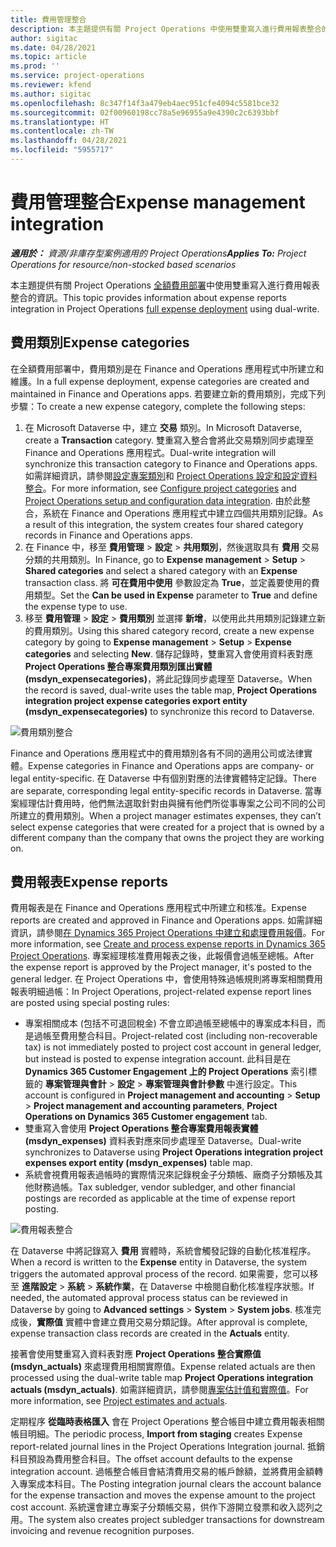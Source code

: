 ```yaml
---
title: 費用管理整合
description: 本主題提供有關 Project Operations 中使用雙重寫入進行費用報表整合的資訊。
author: sigitac
ms.date: 04/28/2021
ms.topic: article
ms.prod: ''
ms.service: project-operations
ms.reviewer: kfend
ms.author: sigitac
ms.openlocfilehash: 8c347f14f3a479eb4aec951cfe4094c5581bce32
ms.sourcegitcommit: 02f00960198cc78a5e96955a9e4390c2c6393bbf
ms.translationtype: HT
ms.contentlocale: zh-TW
ms.lasthandoff: 04/28/2021
ms.locfileid: "5955717"
---
```

# <a name="expense-management-integration"></a><span data-ttu-id="01a91-103">費用管理整合</span><span class="sxs-lookup"><span data-stu-id="01a91-103">Expense management integration</span></span>

<span data-ttu-id="01a91-104">_**適用於：** 資源/非庫存型案例適用的 Project Operations_</span><span class="sxs-lookup"><span data-stu-id="01a91-104">_**Applies To:** Project Operations for resource/non-stocked based scenarios_</span></span>

<span data-ttu-id="01a91-105">本主題提供有關 Project Operations [全額費用部署](../expense/expense-overview.md)中使用雙重寫入進行費用報表整合的資訊。</span><span class="sxs-lookup"><span data-stu-id="01a91-105">This topic provides information about expense reports integration in Project Operations [full expense deployment](../expense/expense-overview.md) using dual-write.</span></span>

## <a name="expense-categories"></a><span data-ttu-id="01a91-106">費用類別</span><span class="sxs-lookup"><span data-stu-id="01a91-106">Expense categories</span></span>

<span data-ttu-id="01a91-107">在全額費用部署中，費用類別是在 Finance and Operations 應用程式中所建立和維護。</span><span class="sxs-lookup"><span data-stu-id="01a91-107">In a full expense deployment, expense categories are created and maintained in Finance and Operations apps.</span></span> <span data-ttu-id="01a91-108">若要建立新的費用類別，完成下列步驟：</span><span class="sxs-lookup"><span data-stu-id="01a91-108">To create a new expense category, complete the following steps:</span></span>

1. <span data-ttu-id="01a91-109">在 Microsoft Dataverse 中，建立 **交易** 類別。</span><span class="sxs-lookup"><span data-stu-id="01a91-109">In Microsoft Dataverse, create a **Transaction** category.</span></span> <span data-ttu-id="01a91-110">雙重寫入整合會將此交易類別同步處理至 Finance and Operations 應用程式。</span><span class="sxs-lookup"><span data-stu-id="01a91-110">Dual-write integration will synchronize this transaction category to Finance and Operations apps.</span></span> <span data-ttu-id="01a91-111">如需詳細資訊，請參閱[設定專案類別](/dynamics365/project-operations/project-accounting/configure-project-categories)和 [Project Operations 設定和設定資料整合](resource-dual-write-setup-integration.md)。</span><span class="sxs-lookup"><span data-stu-id="01a91-111">For more information, see [Configure project categories](/dynamics365/project-operations/project-accounting/configure-project-categories) and [Project Operations setup and configuration data integration](resource-dual-write-setup-integration.md).</span></span> <span data-ttu-id="01a91-112">由於此整合，系統在 Finance and Operations 應用程式中建立四個共用類別記錄。</span><span class="sxs-lookup"><span data-stu-id="01a91-112">As a result of this integration, the system creates four shared category records in Finance and Operations apps.</span></span>
2. <span data-ttu-id="01a91-113">在 Finance 中，移至 **費用管理** > **設定** > **共用類別**，然後選取具有 **費用** 交易分類的共用類別。</span><span class="sxs-lookup"><span data-stu-id="01a91-113">In Finance, go to **Expense management** > **Setup** > **Shared categories** and select a shared category with an **Expense** transaction class.</span></span> <span data-ttu-id="01a91-114">將 **可在費用中使用** 參數設定為 **True**，並定義要使用的費用類型。</span><span class="sxs-lookup"><span data-stu-id="01a91-114">Set the **Can be used in Expense** parameter to **True** and define the expense type to use.</span></span>
3. <span data-ttu-id="01a91-115">移至 **費用管理** > **設定** > **費用類別** 並選擇 **新增**，以使用此共用類別記錄建立新的費用類別。</span><span class="sxs-lookup"><span data-stu-id="01a91-115">Using this shared category record, create a new expense category by going to **Expense management** > **Setup** > **Expense categories** and selecting **New**.</span></span> <span data-ttu-id="01a91-116">儲存記錄時，雙重寫入會使用資料表對應 **Project Operations 整合專案費用類別匯出實體 (msdyn\_expensecategories)**，將此記錄同步處理至 Dataverse。</span><span class="sxs-lookup"><span data-stu-id="01a91-116">When the record is saved, dual-write uses the table map, **Project Operations integration project expense categories export entity (msdyn\_expensecategories)** to synchronize this record to Dataverse.</span></span>

  ![費用類別整合](./media/DW6ExpenseCategories.png)

<span data-ttu-id="01a91-118">Finance and Operations 應用程式中的費用類別各有不同的適用公司或法律實體。</span><span class="sxs-lookup"><span data-stu-id="01a91-118">Expense categories in Finance and Operations apps are company- or legal entity-specific.</span></span> <span data-ttu-id="01a91-119">在 Dataverse 中有個別對應的法律實體特定記錄。</span><span class="sxs-lookup"><span data-stu-id="01a91-119">There are separate, corresponding legal entity-specific records in Dataverse.</span></span> <span data-ttu-id="01a91-120">當專案經理估計費用時，他們無法選取針對由與擁有他們所從事專案之公司不同的公司所建立的費用類別。</span><span class="sxs-lookup"><span data-stu-id="01a91-120">When a project manager estimates expenses, they can’t select expense categories that were created for a project that is owned by a different company than the company that owns the project they are working on.</span></span> 

## <a name="expense-reports"></a><span data-ttu-id="01a91-121">費用報表</span><span class="sxs-lookup"><span data-stu-id="01a91-121">Expense reports</span></span>

<span data-ttu-id="01a91-122">費用報表是在 Finance and Operations 應用程式中所建立和核准。</span><span class="sxs-lookup"><span data-stu-id="01a91-122">Expense reports are created and approved in Finance and Operations apps.</span></span> <span data-ttu-id="01a91-123">如需詳細資訊，請參閱[在 Dynamics 365 Project Operations 中建立和處理費用報價](/learn/modules/create-process-expense-reports/)。</span><span class="sxs-lookup"><span data-stu-id="01a91-123">For more information, see [Create and process expense reports in Dynamics 365 Project Operations](/learn/modules/create-process-expense-reports/).</span></span> <span data-ttu-id="01a91-124">專案經理核准費用報表之後，此報價會過帳至總帳。</span><span class="sxs-lookup"><span data-stu-id="01a91-124">After the expense report is approved by the Project manager, it's posted to the general ledger.</span></span> <span data-ttu-id="01a91-125">在 Project Operations 中，會使用特殊過帳規則將專案相關費用報表明細過帳：</span><span class="sxs-lookup"><span data-stu-id="01a91-125">In Project Operations, project-related expense report lines are posted using special posting rules:</span></span>

  - <span data-ttu-id="01a91-126">專案相關成本 (包括不可退回稅金) 不會立即過帳至總帳中的專案成本科目，而是過帳至費用整合科目。</span><span class="sxs-lookup"><span data-stu-id="01a91-126">Project-related cost (including non-recoverable tax) is not immediately posted to project cost account in general ledger, but instead is posted to expense integration account.</span></span> <span data-ttu-id="01a91-127">此科目是在 **Dynamics 365 Customer Engagement 上的 Project Operations** 索引標籤的 **專案管理與會計** > **設定** > **專案管理與會計參數** 中進行設定。</span><span class="sxs-lookup"><span data-stu-id="01a91-127">This account is configured in **Project management and accounting** > **Setup** > **Project management and accounting parameters**, **Project Operations on Dynamics 365 Customer engagement** tab.</span></span>
  - <span data-ttu-id="01a91-128">雙重寫入會使用 **Project Operations 整合專案費用報表實體 (msdyn\_expenses)** 資料表對應來同步處理至 Dataverse。</span><span class="sxs-lookup"><span data-stu-id="01a91-128">Dual-write synchronizes to Dataverse using **Project Operations integration project expenses export entity (msdyn\_expenses)** table map.</span></span>
  - <span data-ttu-id="01a91-129">系統會視費用報表過帳時的實際情況來記錄稅金子分類帳、廠商子分類帳及其他財務過帳。</span><span class="sxs-lookup"><span data-stu-id="01a91-129">Tax subledger, vendor subledger, and other financial postings are recorded as applicable at the time of expense report posting.</span></span>

  ![費用報表整合](./media/DW6ExpenseReports.png)

<span data-ttu-id="01a91-131">在 Dataverse 中將記錄寫入 **費用** 實體時，系統會觸發記錄的自動化核准程序。</span><span class="sxs-lookup"><span data-stu-id="01a91-131">When a record is written to the **Expense** entity in Dataverse, the system triggers the automated approval process of the record.</span></span> <span data-ttu-id="01a91-132">如果需要，您可以移至 **進階設定** > **系統** > **系統作業**，在 Dataverse 中檢閱自動化核准程序狀態。</span><span class="sxs-lookup"><span data-stu-id="01a91-132">If needed, the automated approval process status can be reviewed in Dataverse by going to **Advanced settings** > **System** > **System jobs**.</span></span> <span data-ttu-id="01a91-133">核准完成後，**實際值** 實體中會建立費用交易分類記錄。</span><span class="sxs-lookup"><span data-stu-id="01a91-133">After approval is complete, expense transaction class records are created in the **Actuals** entity.</span></span>

<span data-ttu-id="01a91-134">接著會使用雙重寫入資料表對應 **Project Operations 整合實際值 (msdyn\_actuals)** 來處理費用相關實際值。</span><span class="sxs-lookup"><span data-stu-id="01a91-134">Expense related actuals are then processed using the dual-write table map **Project Operations integration actuals (msdyn\_actuals)**.</span></span> <span data-ttu-id="01a91-135">如需詳細資訊，請參閱[專案估計值和實際值](resource-dual-write-estimates-actuals.md)。</span><span class="sxs-lookup"><span data-stu-id="01a91-135">For more information, see [Project estimates and actuals](resource-dual-write-estimates-actuals.md).</span></span>

<span data-ttu-id="01a91-136">定期程序 **從臨時表格匯入** 會在 Project Operations 整合帳目中建立費用報表相關帳目明細。</span><span class="sxs-lookup"><span data-stu-id="01a91-136">The periodic process, **Import from staging** creates Expense report-related journal lines in the Project Operations Integration journal.</span></span> <span data-ttu-id="01a91-137">抵銷科目預設為費用整合科目。</span><span class="sxs-lookup"><span data-stu-id="01a91-137">The offset account defaults to the expense integration account.</span></span> <span data-ttu-id="01a91-138">過帳整合帳目會結清費用交易的帳戶餘額，並將費用金額轉入專案成本科目。</span><span class="sxs-lookup"><span data-stu-id="01a91-138">The Posting integration journal clears the account balance for the expense transaction and moves the expense amount to the project cost account.</span></span> <span data-ttu-id="01a91-139">系統還會建立專案子分類帳交易，供作下游開立發票和收入認列之用。</span><span class="sxs-lookup"><span data-stu-id="01a91-139">The system also creates project subledger transactions for downstream invoicing and revenue recognition purposes.</span></span>
